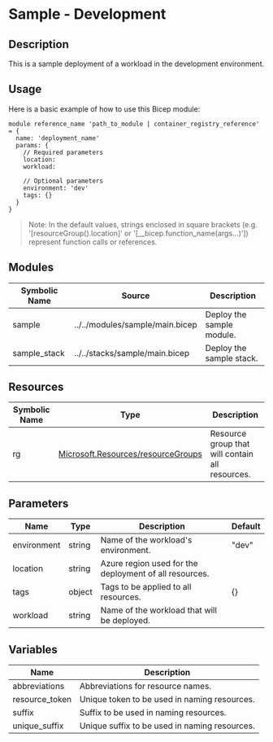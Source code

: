 # Sample - Development

## Description

This is a sample deployment of a workload in the development environment.


## Usage

Here is a basic example of how to use this Bicep module:

```bicep
module reference_name 'path_to_module | container_registry_reference' = {
  name: 'deployment_name'
  params: {
    // Required parameters
    location:
    workload:

    // Optional parameters
    environment: 'dev'
    tags: {}
  }
}
```

> Note: In the default values, strings enclosed in square brackets (e.g. '[resourceGroup().location]' or '[__bicep.function_name(args...)']) represent function calls or references.

## Modules

| Symbolic Name | Source | Description |
| --- | --- | --- |
| sample | ../../modules/sample/main.bicep | Deploy the sample module. |
| sample_stack | ../../stacks/sample/main.bicep | Deploy the sample stack. |

## Resources

| Symbolic Name | Type | Description |
| --- | --- | --- |
| rg | [Microsoft.Resources/resourceGroups](https://learn.microsoft.com/en-us/azure/templates/microsoft.resources/resourcegroups) | Resource group that will contain all resources. |

## Parameters

| Name | Type | Description | Default |
| --- | --- | --- | --- |
| environment | string | Name of the workload's environment. | "dev" |
| location | string | Azure region used for the deployment of all resources. |  |
| tags | object | Tags to be applied to all resources. | {} |
| workload | string | Name of the workload that will be deployed. |  |

## Variables

| Name | Description |
| --- | --- |
| abbreviations | Abbreviations for resource names. |
| resource_token | Unique token to be used in naming resources. |
| suffix | Suffix to be used in naming resources. |
| unique_suffix | Unique suffix to be used in naming resources. |
